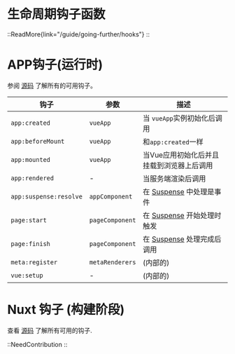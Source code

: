 # 生命周期钩子函数

::ReadMore{link="/guide/going-further/hooks"}
::

# APP钩子(运行时)

参阅 [源码](https://github.com/nuxt/framework/blob/main/packages/nuxt/src/app/nuxt.ts#L18) 了解所有的可用钩子。

钩子                   | 参数         | 描述
-----------------------|-------------------|---------------
`app:created`          | `vueApp`          | 当 `vueApp`实例初始化后调用
`app:beforeMount`      | `vueApp`          | 和`app:created`一样
`app:mounted`          | `vueApp`          | 当Vue应用初始化后并且挂载到浏览器上后调用
`app:rendered`         | -                 | 当服务端渲染后调用
`app:suspense:resolve` | `appComponent`    | 在 [Suspense](https://vuejs.org/guide/built-ins/suspense.html#suspense) 中处理是事件
`page:start`           | `pageComponent`   | 在 [Suspense](https://vuejs.org/guide/built-ins/suspense.html#suspense) 开始处理时触发
`page:finish`          | `pageComponent`   | 在 [Suspense](https://vuejs.org/guide/built-ins/suspense.html#suspense) 处理完成后调用
`meta:register`        | `metaRenderers`   | (内部的)
`vue:setup`            | -                 | (内部的)

# Nuxt 钩子 (构建阶段)

查看 [源码](https://github.com/nuxt/framework/blob/main/packages/schema/src/types/hooks.ts#L55) 了解所有可用的钩子.

::NeedContribution
::
